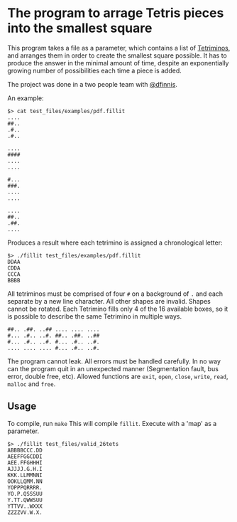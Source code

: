 # The program to arrage Tetris pieces into the smallest square

This program takes a file as a parameter, which contains a list of [Tetriminos](https://en.wikipedia.org/wiki/Tetromino), and arranges them in order to create the smallest square possible. It has to produce the answer in the minimal amount of time, despite an exponentially growing number of possibilities each time a piece is added.

The project was done in a two people team with [@dfinnis](https://github.com/dfinnis).

An example:
```console
$> cat test_files/examples/pdf.fillit
....
##..
.#..
.#..

....
####
....
....

#...
###.
....
....

....
##..
.##.
....
```

Produces a result where each tetrimino is assigned a chronological letter:
```console
$> ./fillit test_files/examples/pdf.fillit
DDAA
CDDA
CCCA
BBBB
```

All tetriminos must be comprised of four `#` on a background of `.` and each separate by a new line character. All other shapes are invalid. Shapes cannot be rotated. Each Tetrimino fills only 4 of the 16 available boxes, so it is possible to describe the same Tetrimino in multiple ways.

```console
##.. .##. ..## .... .... ....
#... .#.. ..#. ##.. .##. ..##
#... .#.. ..#. #... .#.. ..#.
.... .... .... #... .#.. ..#.
```

The program cannot leak. All errors must be handled carefully. In no way can the program quit in an unexpected manner (Segmentation fault, bus error, double free, etc). Allowed functions are `exit`, `open`, `close`, `write`, `read`, `malloc` and `free`.

## Usage

To compile, run `make` This will compile `fillit`. Execute with a 'map' as a parameter.

```console
$> ./fillit test_files/valid_26tets
ABBBBCCC.DD
AEEFFGGCDDI
AEE.FFGHHHI
AJJJJ.G.H.I
KKK.LLMMNNI
OOKLLQMM.NN
YOPPPQRRRR.
YO.P.QSSSUU
Y.TT.QWWSUU
YTTVV..WXXX
ZZZZVV.W.X.
```
